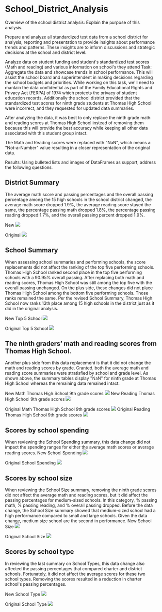 # School_District_Analysis

Overview of the school district analysis: Explain the purpose of this analysis.

Prepare and analyze all standardized test data from a school district for analysis, reporting and presentation to provide insights about performance trends and patterns.
These insights are to inform discussions and strategic decisions at the school and district level. 

Analyze data on student funding and student's standardized test scores (Math and reading) and various information on school's they attend
Task: Aggregate the data and showcase trends in school performance. This will assist the school board and superintendent in making decisions regarding the school budgets
and priorities. While working on this task, we'll need to mantain the data confidential as part of the Family Educational Rights and Privacy Act (FERPA) of 1974 which
protects the privacy of student education records. 
Additionally the school district provided that the standardized test scores for ninth grade students at Thomas High School were incorrect, and they requested for updated data summaries.

After analyzing the data, it was best to only replace the ninth grade math and reading scores at Thomas High School instead of removing them because this will provide the best accuracy while keeping all other data associated with this student group intact.

The Math and Reading scores were replaced with "NaN", which means a "Not-a-Number" value resulting in a closer representation of the original data.

Results: Using bulleted lists and images of DataFrames as support, address the following questions.

## District Summary
The average math score and passing percentages and the overall passing percentage among the 15 high schools in the school district changed, the average math score dropped 1.9%, the average reading score stayed the same, the percentage passing math dropped 1.8%, the percentage passing reading dropped 1.7%, and the overall passing percent dropped 1.9%.

New
![](https://github.com/nadiezhdamhb/School_District_Analysis/blob/main/New%20district%20summary.png)

Original
![](https://github.com/nadiezhdamhb/School_District_Analysis/blob/main/original%20district%20summary.png)


## School Summary

When assessing school summaries and performing schools, the score replacements did not affect the ranking of the top five performing schools. Thomas High School ranked second place in the top five performing schools with a 90.95% overall passing. After replacing both math and reading scores, Thomas High School was still among the top five with the overall passing unchanged. On the plus side, these changes did not place Thomas High School among the bottom five performing schools. Those ranks remained the same. Per the revised School Summary, Thomas High School now ranks 13th place among 15 high schools in the district just as it did in the original analysis.

New Top 5 School
![](https://github.com/nadiezhdamhb/School_District_Analysis/blob/main/new%20top%205%20schools.png)

Original Top 5 School
![](https://github.com/nadiezhdamhb/School_District_Analysis/blob/main/Original%20top%205%20schools.png)

## The ninth graders’ math and reading scores from Thomas High School.
Another plus side from this data replacement is that it did not change the math and reading scores by grade. Granted, both the average math and reading score summaries were stratisfied by school and grade level. As shown above, the summary tables display "NaN" for ninth grade at Thomas High School whereas the remaining data remained intact.

New Math Thomas High School 9th grade scores
![](https://github.com/nadiezhdamhb/School_District_Analysis/blob/main/new%20math%20scores.png)
New Reading Thomas High School 9th grade scores
![](https://github.com/nadiezhdamhb/School_District_Analysis/blob/main/new%20reading%20scores.png)

Original Math Thomas High School 9th grade scores
![](https://github.com/nadiezhdamhb/School_District_Analysis/blob/main/original%20Math%20scores.png)
Original Reading Thomas High School 9th grade scores
![](https://github.com/nadiezhdamhb/School_District_Analysis/blob/main/original%20Reading%20scores.png)

## Scores by school spending
When reviewing the School Spending summary, this data change did not impact the spending ranges for either the average math scores or average reading scores. 
New School Spending
![](https://github.com/nadiezhdamhb/School_District_Analysis/blob/main/new%20school%20spending.png)

Original School Spending
![](https://github.com/nadiezhdamhb/School_District_Analysis/blob/main/original%20school%20spending.png)


## Scores by school size
When reviewing the School Size summary, removing the ninth grade scores did not affect the average math and reading scores, but it did affect the passing percentages for medium-sized schools. In this category, % passing math, % passing reading, and % overall passing dropped. Before the data change, the School Size summary showed that medium-sized school had a high performance compared to small and large schools. Given the data change, medium size school are the second in performance.
New School Size
![](https://github.com/nadiezhdamhb/School_District_Analysis/blob/main/new%20school%20size.png)

Original School Size
![](https://github.com/nadiezhdamhb/School_District_Analysis/blob/main/original%20school%20size%20.png)

## Scores by school type
In reviewing the last summary on School Types, this data change also affected the passing percentages that compared charter and district schools. Fortunately, it did not affect the average scores for these two school types. Removing the scores resulted in a reduction in charter school's passing percentages.

New School Type
![](https://github.com/nadiezhdamhb/School_District_Analysis/blob/main/new%20school%20type.png)

Original School Type
![](https://github.com/nadiezhdamhb/School_District_Analysis/blob/main/Original%20School%20Type.png)
